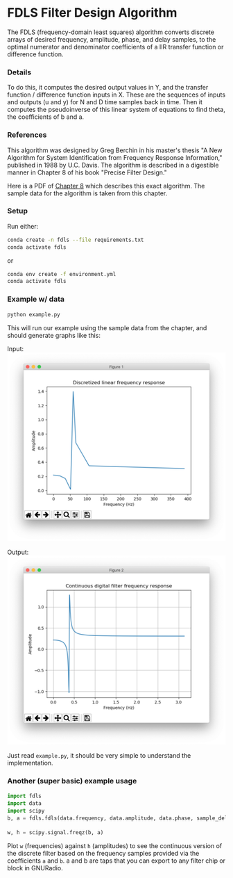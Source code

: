 # FDLS Filter Design Algorithm

The FDLS (frequency-domain least squares) algorithm
converts discrete arrays of desired frequency, amplitude, phase, and delay samples,
to the optimal numerator and denominator coefficients of a 
IIR transfer function or difference function.

### Details
To do this, it computes the desired output values in Y,
and the transfer function / difference function inputs in X.
These are the sequences of inputs and outputs (u and y) for N and D 
time samples back in time. Then it computes the pseudoinverse
of this linear system of equations to find theta, the coefficients
of b and a.

### References

This algorithm was designed by Greg Berchin in his master's thesis "A New Algorithm for System Identification from Frequency Response Information," published in 1988 by U.C. Davis.
The algorithm is described in a digestible manner in Chapter 8 of his book "Precise Filter Design."

Here is a PDF of [Chapter 8](http://robotics.itee.uq.edu.au/~elec3004/2014/lectures/Precise%20Filter%20Design%20(chapter).pdf) which describes this exact algorithm. The sample data for the algorithm is taken from this chapter.

### Setup

Run either:

```bash
conda create -n fdls --file requirements.txt
conda activate fdls
```
or
```bash
conda env create -f environment.yml
conda activate fdls
```

### Example w/ data
```bash
python example.py
```
This will run our example using the sample data from the chapter,
and should generate graphs like this:

Input:
![discrete input graph](./discrete.png)

Output:
![continuous output graph](./continuous.png)

Just read `example.py`, it should be very simple to understand the implementation.

### Another (super basic) example usage
```python
import fdls
import data
import scipy
b, a = fdls.fdls(data.frequency, data.amplitude, data.phase, sample_delay=data.delay, n=2, d=2, fs=1000)

w, h = scipy.signal.freqz(b, a)
```
Plot `w` (frequencies) against `h` (amplitudes) to see the
continuous version of the discrete filter based on
the frequency samples provided via the coefficients `a` and `b`.
a and b are taps that you can export to any filter chip
or block in GNURadio.
